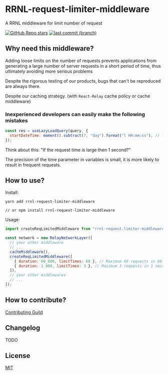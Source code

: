 # RRNL-request-limiter-middleware

A RRNL middleware for limit number of request

<!-- [![latest version](https://img.shields.io/npm/v/rrnl-request-limiter-middleware.svg?label=latest%20%20version)](https://www.npmjs.org/package/rrnl-request-limiter-middleware)
[![License](https://img.shields.io/npm/l/rrnl-request-limiter-middleware?label=latest%20%20version%20%20license)](https://www.npmjs.org/package/rrnl-request-limiter-middleware)
[![npm downloads](https://img.shields.io/npm/dm/rrnl-request-limiter-middleware.svg)](http://npmjs.com/rrnl-request-limiter-middleware)
[![minimized gzipped size](https://img.shields.io/bundlejs/size/rrnl-request-limiter-middleware)](http://npmjs.com/rrnl-request-limiter-middleware) -->

[![GitHub Repo stars](https://img.shields.io/github/stars/xyy94813/rrnl-request-limiter-middleware?label=github%20%20stars)](https://github.com/xyy94813/rrnl-request-limiter-middleware)
[![last commit (branch)](https://img.shields.io/github/last-commit/xyy94813/rrnl-request-limiter-middleware/main)](https://github.com/xyy94813/rrnl-request-limiter-middleware)

## Why need this middleware?

Adding loose limits on the number of requests prevents applications from generating a large number of server requests in a short period of time,
thus ultimately avoiding more serious problems

Despite the rigorous testing of our products, bugs that can't be reproduced are always there.

Despite our caching strategy. (with `React-Relay` cache policy or cache middleware)

### Inexperienced developers can easily make the following mistakes

```js
const res = useLazyLoadQuery(query, {
  startDateTime: moment().subtract(7, "day").format("l HH:mm:ss"), // last 7 day
});
```

Think about this: "If the request time is large then 1 second?"

The precision of the time parameter in variables is small, it is more likely to result in frequent requests.

## How to use?

Install:

```shell
yarn add rrnl-request-limiter-middleware

// or npm install rrnl-request-limiter-middleware
```

Usage:

```js
import createReqLimitedMiddleware from "rrnl-request-limiter-middleware";

const network = new RelayNetworkLayer([
  // your other middleware
  // ...
  cacheMiddleware(),
  createReqLimitedMiddleware([
    { duration: 60_000, limitTimes: 60 }, // Maximum 60 requests in 60 second for a query id
    { duration: 1_000, limitTimes: 3 }, // Maximum 3 requests in 1 second for a query id
  ]),
  // your other middlewares
  // ...
]);
```

## How to contribute?

[Contributing Guild](https://github.com/xyy94813/rrnl-request-limiter-middleware/blob/main/Contributing.md)

## Changelog

TODO

## License

[MIT](https://github.com/xyy94813/rrnl-request-limiter-middleware/blob/main/LICENSE)
